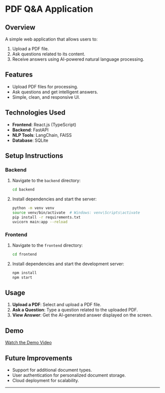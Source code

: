 
# PDF Q&A Application

## Overview

A simple web application that allows users to:
1. Upload a PDF file.
2. Ask questions related to its content.
3. Receive answers using AI-powered natural language processing.

## Features

- Upload PDF files for processing.
- Ask questions and get intelligent answers.
- Simple, clean, and responsive UI.

## Technologies Used

- **Frontend**: React.js (TypeScript)
- **Backend**: FastAPI
- **NLP Tools**: LangChain, FAISS
- **Database**: SQLite

## Setup Instructions

### Backend
1. Navigate to the `backend` directory:
   ```bash
   cd backend
   ```
2. Install dependencies and start the server:
   ```bash
   python -m venv venv
   source venv/bin/activate  # Windows: venv\Scripts\activate
   pip install -r requirements.txt
   uvicorn main:app --reload
   ```

### Frontend
1. Navigate to the `frontend` directory:
   ```bash
   cd frontend
   ```
2. Install dependencies and start the development server:
   ```bash
   npm install
   npm start
   ```

## Usage

1. **Upload a PDF**: Select and upload a PDF file.
2. **Ask a Question**: Type a question related to the uploaded PDF.
3. **View Answer**: Get the AI-generated answer displayed on the screen.

## Demo

[Watch the Demo Video](https://drive.google.com/file/d/1YeUEm9eUUXYiy205keQxlZVKo6amPHeO/view?usp=sharing)


## Future Improvements

- Support for additional document types.
- User authentication for personalized document storage.
- Cloud deployment for scalability.

---
